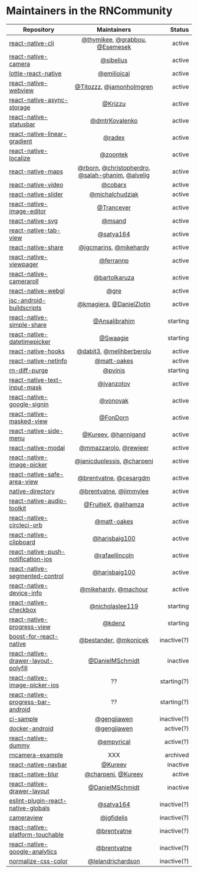 # Maintainers in the RNCommunity

| Repository                                                                                                           |                                                                Maintainers                                                                 |      Status |
| -------------------------------------------------------------------------------------------------------------------- | :----------------------------------------------------------------------------------------------------------------------------------------: | ----------: |
| [react-native-cli](https://github.com/react-native-community/react-native-cli)                                       |         [@thymikee](https://github.com/thymikee), [@grabbou](https://github.com/grabbou), [@Esemesek](https://github.com/Esemesek)         |      active |
| [react-native-camera](https://github.com/react-native-community/react-native-camera)                                 |                                                  [@sibelius](https://github.com/sibelius)                                                  |      active |
| [lottie-react-native](https://github.com/react-native-community/lottie-react-native)                                 |                                                [@emilioicai](https://github.com/emilioicai)                                                |      active |
| [react-native-webview](https://github.com/react-native-community/react-native-webview)                               |                         [@Titozzz](https://github.com/Titozzz), [@jamonholmgren](https://github.com/jamonholmgren)                         |      active |
| [react-native-async-storage](https://github.com/react-native-community/react-native-async-storage)                   |                                                    [@Krizzu](https://github.com/Krizzu)                                                    |      active |
| [react-native-statusbar](https://github.com/react-native-community/react-native-statusbar)                           |                                             [@dmtrKovalenko](https://github.com/dmtrKovalenko)                                             |      active |
| [react-native-linear-gradient](https://github.com/react-native-community/react-native-linear-gradient)               |                                                     [@radex](https://github.com/radex)                                                     |      active |
| [react-native-localize](https://github.com/react-native-community/react-native-localize)                             |                                                   [@zoontek](https://github.com/zoontek)                                                   |      active |
| [react-native-maps](https://github.com/react-native-community/react-native-maps)                                     | [@rborn](https://github.com/rborn), [@christopherdro](https://github.com/christopherdro), [@salah-ghanim](https://github.com/salah-ghanim), [@alvelig](https://github.com/alvelig) |      active |
| [react-native-video](https://github.com/react-native-community/react-native-video)                                   |                                                    [@cobarx](https://github.com/cobarx)                                                    |      active |
| [react-native-slider](https://github.com/react-native-community/react-native-slider)                                 |                                            [@michalchudziak](https://github.com/michalchudziak)                                            |      active |
| [react-native-image-editor](https://github.com/react-native-community/react-native-image-editor)                     |                                                 [@Trancever](https://github.com/Trancever)                                                 |      active |
| [react-native-svg](https://github.com/react-native-community/react-native-svg)                                       |                                                     [@msand](https://github.com/msand)                                                     |      active |
| [react-native-tab-view](https://github.com/react-native-community/react-native-tab-view)                             |                                                  [@satya164](https://github.com/satya164)                                                  |      active |
| [react-native-share](https://github.com/react-native-community/react-native-share)                                   |                                                 [@jgcmarins](https://github.com/jgcmarins), [@mikehardy](https://github.com/mikehardy)                                                 |      active |
| [react-native-viewpager](https://github.com/react-native-community/react-native-viewpager)                           |                                                  [@ferrannp](https://github.com/ferrannp)                                                  |      active |
| [react-native-cameraroll](https://github.com/react-native-community/react-native-cameraroll)                         |                                              [@bartolkaruza](https://github.com/bartolkaruza)                                              |      active |
| [react-native-webgl](https://github.com/react-native-community/react-native-webgl)                                   |                                                       [@gre](https://github.com/gre)                                                       |      active |
| [jsc-android-buildscripts](https://github.com/react-native-community/jsc-android-buildscript)                        |                         [@kmagiera](https://github.com/kmagiera), [@DanielZlotin](https://github.com/DanielZlotin)                         |      active |
| [react-native-simple-share](https://github.com/react-native-community/react-native-simple-share)                     |                                              [@Ansalibrahim](https://github.com/Ansalibrahim)                                              |    starting |
| [react-native-datetimepicker](https://github.com/react-native-community/react-native-datetimepicker)                 |                                                   [@Swaagie](https://github.com/Swaagie)                                                   |    starting |
| [react-native-hooks](https://github.com/react-native-community/react-native-hooks)                                   |                         [@dabit3](https://github.com/dabit3), [@melihberberolu](https://github.com/melihberberolu)                         |      active |
| [react-native-netinfo](https://github.com/react-native-community/react-native-netinfo)                               |                                                [@matt-oakes](https://github.com/matt-oakes)                                                |      active |
| [rn-diff-purge](https://github.com/react-native-community/rn-diff-purge)                                             |                                                    [@pvinis](https://github.com/pvinis)                                                    |    starting |
| [react-native-text-input-mask](https://github.com/react-native-community/react-native-text-input-mask)               |                                                 [@ivanzotov](https://github.com/ivanzotov)                                                 |      active |
| [react-native-google-signin](https://github.com/react-native-community/react-native-google-signin)                   |                                                   [@vonovak](https://github.com/vonovak)                                                   |      active |
| [react-native-masked-view](https://github.com/react-native-community/react-native-masked-view)                       |                                                   [@FonDorn](https://github.com/FonDorn)                                                   |      active |
| [react-native-side-menu](https://github.com/react-native-community/react-native-side-menu)                           |                              [@Kureev](https://github.com/Kureev), [@hannigand](https://github.com/hannigand)                              |      active |
| [react-native-modal](https://github.com/react-native-community/react-native-modal)                                   |                            [@mmazzarolo](https://github.com/mmazzarolo), [@rewieer](https://github.com/rewieer)                            |      active |
| [react-native-image-picker](https://github.com/react-native-community/react-native-image-picker)                     |                       [@janicduplessis](https://github.com/janicduplessis), [@charpeni](https://github.com/charpeni)                       |      active |
| [react-native-safe-area-view](https://github.com/react-native-community/react-native-safe-area-view)                 |                           [@brentvatne](https://github.com/brentvatne), [@cesargdm](https://github.com/cesargdm)                           |      active |
| [native-directory](https://github.com/react-native-community/native-directory)                                       |                           [@brentvatne](https://github.com/brentvatne), [@jimmylee](https://github.com/jimmylee)                           |      active |
| [react-native-audio-toolkit](https://github.com/react-native-community/react-native-audio-toolkit)                   |                             [@FruitieX](https://github.com/FruitieX), [@alihamza](https://github.com/alihamza)                             |      active |
| [react-native-circleci-orb](https://github.com/react-native-community/react-native-circleci-orb)                     |                                                [@matt-oakes](https://github.com/matt-oakes)                                                |      active |
| [react-native-clipboard](https://github.com/react-native-community/react-native-clipboard)                           |                                              [@harisbaig100](https://github.com/harisbaig100)                                              |      active |
| [react-native-push-notification-ios](https://github.com/react-native-community/react-native-push-notification-ios)   |                                             [@rafaellincoln](https://github.com/rafaellincoln)                                             |      active |
| [react-native-segmented-control](https://github.com/react-native-community/react-native-segmented-control)           |                                              [@harisbaig100](https://github.com/harisbaig100)                                              |      active |
| [react-native-device-info](https://github.com/react-native-community/react-native-device-info)                       |                                [@mikehardy](https://github.com/mikehardy), [@machour](https://github.com/machour)                          |      active |
| [react-native-checkbox](https://github.com/react-native-community/react-native-checkbox)                             |                                            [@nicholaslee119](https://github.com/nicholaslee119)                                            |    starting |
| [react-native-progress-view](https://github.com/react-native-community/react-native-progress-view)                   |                                                     [@kdenz](https://github.com/kdenz)                                                     |    starting |
| [boost-for-react-native](https://github.com/react-native-community/boost-for-react-native)                           |                            [@bestander](https://github.com/bestander), [@mkonicek](https://github.com/mkonicek)                            | inactive(?) |
| [react-native-drawer-layout-polyfill](https://github.com/react-native-community/react-native-drawer-layout-polyfill) |                                            [@DanielMSchmidt](https://github.com/DanielMSchmidt)                                            | inactive |
| [react-native-image-picker-ios](https://github.com/react-native-community/react-native-image-picker-ios)             |                                                                     ??                                                                     | starting(?) |
| [react-native-progress-bar-android](https://github.com/react-native-community/react-native-progress-bar-android)     |                                                                     ??                                                                     | starting(?) |
| [ci-sample](https://github.com/react-native-community/ci-sample)                                                     |                                                [@gengjiawen](https://github.com/gengjiawen)                                                | inactive(?) |
| [docker-android](https://github.com/react-native-community/docker-android)                                           |                                                [@gengjiawen](https://github.com/gengjiawen)                                                |   active(?) |
| [react-native-dummy](https://github.com/react-native-community/react-native-dummy)                                   |                                                 [@empyrical](https://github.com/empyrical)                                                 |   active(?) |
| [rncamera-example](https://github.com/react-native-community/rncamera-example)                                       |                                                                    XXX                                                                     |    archived |
| [react-native-navbar](https://github.com/react-native-community/react-native-navbar)                                 |                                                    [@Kureev](https://github.com/Kureev)                                                    | inactive |
| [react-native-blur](https://github.com/react-native-community/react-native-blur)                                     |                                                    [@charpeni](https://github.com/charpeni), [@Kureev](https://github.com/Kureev)                                                    | active |
| [react-native-drawer-layout](https://github.com/react-native-community/react-native-drawer-layout)                   |                                            [@DanielMSchmidt](https://github.com/DanielMSchmidt)                                            | inactive |
| [eslint-plugin-react-native-globals](https://github.com/react-native-community/eslint-plugin-react-native-globals)   |                                                  [@satya164](https://github.com/satya164)                                                  | inactive(?) |
| [cameraview](https://github.com/react-native-community/cameraview)                                                   |                                                 [@jgfidelis](https://github.com/jgfidelis)                                                 | inactive(?) |
| [react-native-platform-touchable](https://github.com/react-native-community/react-native-platform-touchable)         |                                                [@brentvatne](https://github.com/brentvatne)                                                | inactive(?) |
| [react-native-google-analytics](https://github.com/react-native-community/react-native-google-analytics)             |                                                [@brentvatne](https://github.com/brentvatne)                                                | inactive(?) |
| [normalize-css-color](https://github.com/react-native-community/normalize-css-color)                                 |                                          [@lelandrichardson](https://github.com/lelandrichardson)                                          | inactive(?) |
